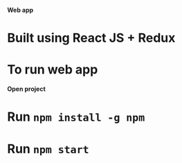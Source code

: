 **Web app**
# Built using React JS + Redux
# To run web app
**Open project** 
# Run `npm install -g npm`
# Run `npm start`
